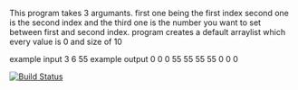 This program takes 3 argumants.
first one being the first index
second one is the second index
and the third one is the number you want to set between first and second index.
program creates a default arraylist which every value is 0 and size of 10

example input
3
6
55
example output
0
0
0
55
55
55
55
0
0
0


[![Build Status](https://travis-ci.org/ErdemAkz/myDemoApp.svg?branch=main)](https://travis-ci.org/ErdemAkz/myDemoApp)
